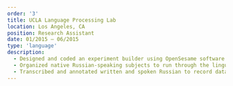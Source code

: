 ```yaml
---
order: '3'
title: UCLA Language Processing Lab
location: Los Angeles, CA
position: Research Assistant
date: 01/2015 – 06/2015
type: 'language'
description:
  - Designed and coded an experiment builder using OpenSesame software to analyze Russian serial verb constructions
  - Organized native Russian-speaking subjects to run through the linguistic experiment in a sound-isolated booth
  - Transcribed and annotated written and spoken Russian to record data from subjects
---
```

